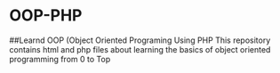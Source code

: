 # OOP-PHP
##Learnd  OOP (Object Oriented Programing Using PHP 
This repository contains html and php files about learning the basics of object oriented programming from 0 to Top
